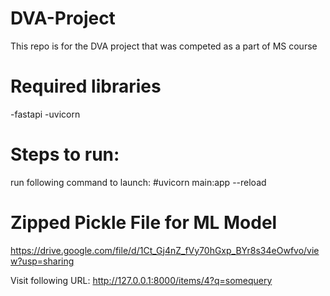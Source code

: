# DVA-Project
This repo is for the DVA project that was competed as a part of MS course

# Required libraries
-fastapi
-uvicorn

# Steps to run:
run following command to launch:
#uvicorn main:app --reload

# Zipped Pickle File for ML Model
https://drive.google.com/file/d/1Ct_Gj4nZ_fVy70hGxp_BYr8s34eOwfvo/view?usp=sharing

Visit following URL:
http://127.0.0.1:8000/items/4?q=somequery

